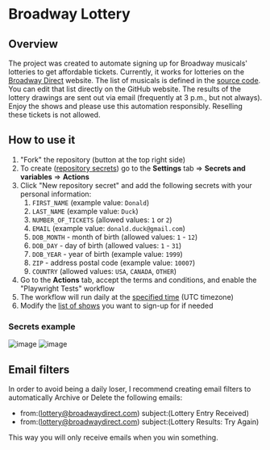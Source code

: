 # Broadway Lottery

## Overview

The project was created to automate signing up for Broadway musicals' lotteries to get affordable tickets. Currently, it works for lotteries on the [Broadway Direct](https://lottery.broadwaydirect.com/) website. The list of musicals is defined in the [source code](/e2e/broadway-direct.spec.ts#L14). You can edit that list directly on the GitHub website. The results of the lottery drawings are sent out via email (frequently at 3 p.m., but not always). Enjoy the shows and please use this automation responsibly. Reselling these tickets is not allowed.

## How to use it

1. "Fork" the repository (button at the top right side)
2. To create ([repository secrets](https://docs.github.com/en/actions/security-guides/using-secrets-in-github-actions#creating-secrets-for-a-repository)) go to the **Settings** tab => **Secrets and variables** => **Actions**
3. Click "New repository secret" and add the following secrets with your personal information:
    1. `FIRST_NAME` (example value: `Donald`)
    2. `LAST_NAME` (example value: `Duck`)
    3. `NUMBER_OF_TICKETS` (allowed values: `1` or `2`)
    4. `EMAIL` (example value: `donald.duck@gmail.com`)
    5. `DOB_MONTH` - month of birth (allowed values: `1` - `12`)
    6. `DOB_DAY` - day of birth (allowed values: `1` - `31`)
    7. `DOB_YEAR` - year of birth (example value: `1999`)
    8. `ZIP` - address postal code (example value: `10007`)
    9. `COUNTRY` (allowed values: `USA`, `CANADA`, `OTHER`)
4. Go to the **Actions** tab, accept the terms and conditions, and enable the "Playwright Tests" workflow
5. The workflow will run daily at the [specified time](/.github/workflows/playwright.yml#L5) (UTC timezone)
6. Modify the [list of shows](/e2e/broadway-direct.spec.ts#L14) you want to sign-up for if needed

### Secrets example
![image](https://github.com/NameFILIP/broadway-lottery/assets/834796/ae673f4a-c2e3-42ca-95c8-e731ca17b2c9) 
![image](https://github.com/NameFILIP/broadway-lottery/assets/834796/97b1ddd4-85ac-4c34-ae12-46a1c9028215)

## Email filters

In order to avoid being a daily loser, I recommend creating email filters to automatically Archive or Delete the following emails:

- from:(lottery@broadwaydirect.com) subject:(Lottery Entry Received)
- from:(lottery@broadwaydirect.com) subject:(Lottery Results: Try Again)

This way you will only receive emails when you win something.
